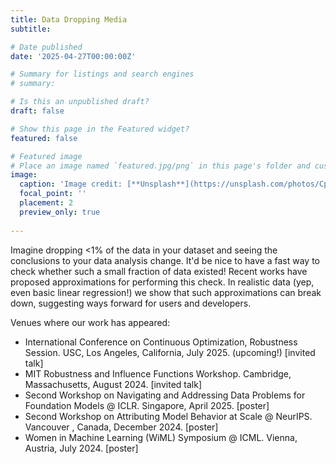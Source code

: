 ```yaml
---
title: Data Dropping Media
subtitle: 

# Date published
date: '2025-04-27T00:00:00Z'

# Summary for listings and search engines
# summary:

# Is this an unpublished draft?
draft: false

# Show this page in the Featured widget?
featured: false

# Featured image
# Place an image named `featured.jpg/png` in this page's folder and customize its options here.
image:
  caption: 'Image credit: [**Unsplash**](https://unsplash.com/photos/CpkOjOcXdUY)'
  focal_point: ''
  placement: 2
  preview_only: true
  
---
```


Imagine dropping <1\% of the data in your dataset and seeing the conclusions to your data analysis change. It'd be nice to have a fast way to check whether such a small fraction of data existed! Recent works have proposed approximations for performing this check. In realistic data (yep, even basic linear regression!) we show that such approximations can break down, suggesting ways forward for users and developers.

Venues where our work has appeared:

- International Conference on Continuous Optimization, Robustness Session. USC, Los Angeles, California, July 2025. (upcoming!) [invited talk]
- MIT Robustness and Influence Functions Workshop. Cambridge, Massachusetts, August 2024. [invited talk]
- Second Workshop on Navigating and Addressing Data Problems for Foundation Models @ ICLR. Singapore, April 2025. [poster]
- Second Workshop on Attributing Model Behavior at Scale @ NeurIPS. Vancouver , Canada, December 2024. [poster]
- Women in Machine Learning (WiML) Symposium @ ICML. Vienna, Austria, July 2024. [poster]
